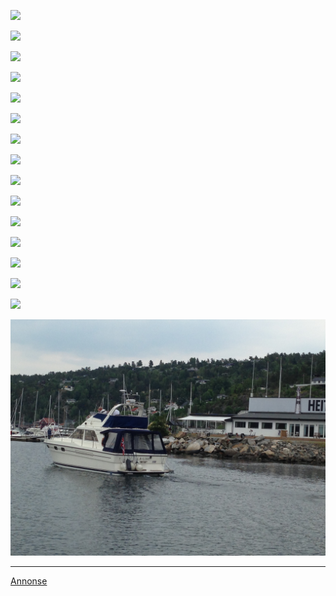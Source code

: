 ![](https://scontent.fosl1-1.fna.fbcdn.net/v/t1.18169-9/10371452_912800012067208_7307820989736451848_n.jpg?_nc_cat=107&cb=99be929b-3346023f&ccb=1-7&_nc_sid=908e45&_nc_ohc=EAnUOJQptFUAX9TKmBQ&_nc_ht=scontent.fosl1-1.fna&oh=00_AfDqo8Z_dYqHmz-JAzTT47b7dl04HBjryjYZ3jsY78NP3A&oe=64FE45BF)

![](https://images.finncdn.no/dynamic/640w/2012/4/vertical-4/25/2/280/041/22_1541867200.jpg)

![](https://images.finncdn.no/dynamic/640w/2012/4/vertical-4/25/2/280/041/22_1155283811.jpg)

![](https://images.finncdn.no/dynamic/640w/2012/4/vertical-4/25/2/280/041/22_1045532246.jpg)

![](https://images.finncdn.no/dynamic/640w/2012/4/vertical-4/25/2/280/041/22_887925722.jpg)

![](https://images.finncdn.no/dynamic/640w/2012/4/vertical-4/25/2/280/041/22_2012505209.jpg)

![](https://images.finncdn.no/dynamic/640w/2012/4/vertical-4/25/2/280/041/22_1023340890.jpg)

![](https://images.finncdn.no/dynamic/640w/2012/4/vertical-4/25/2/280/041/22_1924597494.jpg)

![](https://images.finncdn.no/dynamic/640w/2012/4/vertical-4/25/2/280/041/22_18820390.jpg)

![](https://images.finncdn.no/dynamic/640w/2012/4/vertical-4/25/2/280/041/22_402265811.jpg)

![](https://images.finncdn.no/dynamic/640w/2012/4/vertical-4/25/2/280/041/22_1786353762.jpg)

![](https://images.finncdn.no/dynamic/640w/2012/4/vertical-4/25/2/280/041/22_1764320234.jpg)

![](https://images.finncdn.no/dynamic/640w/2012/4/vertical-4/25/2/280/041/22_2101467268.jpg)

![](https://images.finncdn.no/dynamic/640w/2012/4/vertical-4/25/2/280/041/22_1930286597.jpg)

![](https://images.finncdn.no/dynamic/640w/2012/4/vertical-4/25/2/280/041/22_1531630547.jpg)

![](/images/laline_hekk.JPG)


---

[Annonse](https://www.finn.no/boat/forsale/ad.html?finnkode=34528432)
